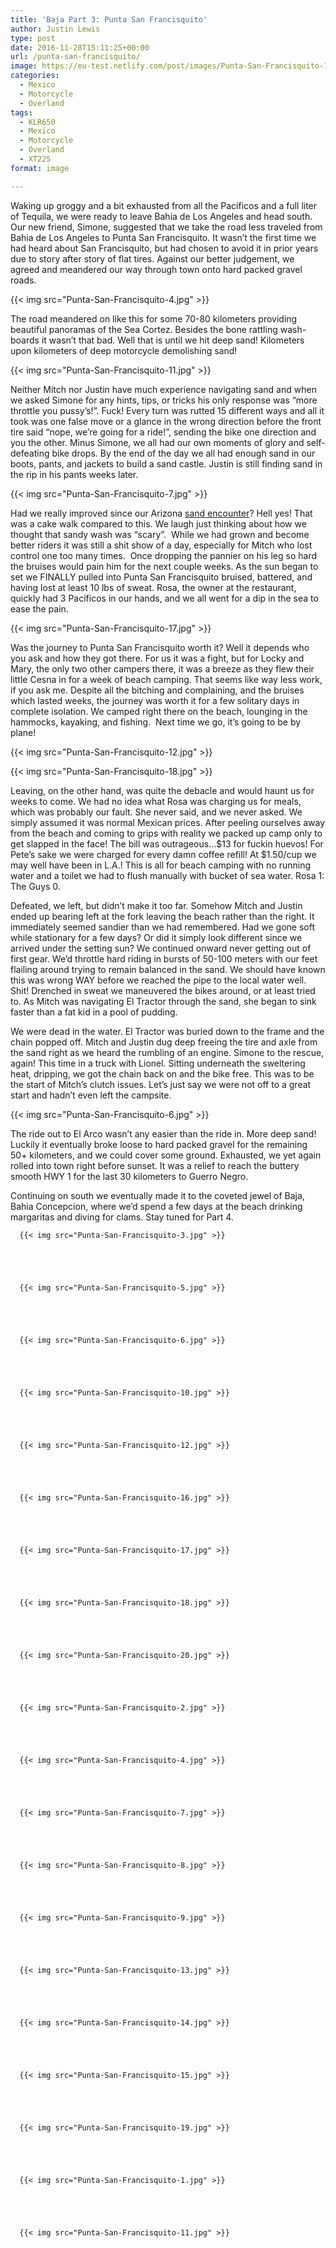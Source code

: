 ```yaml
---
title: 'Baja Part 3: Punta San Francisquito'
author: Justin Lewis
type: post
date: 2016-11-28T15:11:25+00:00
url: /punta-san-francisquito/
image: https://eu-test.netlify.com/post/images/Punta-San-Francisquito-1.jpg
categories:
  - Mexico
  - Motorcycle
  - Overland
tags:
  - KLR650
  - Mexico
  - Motorcycle
  - Overland
  - XT225
format: image

---
```

Waking up groggy and a bit exhausted from all the Pacificos and a full liter of Tequila, we were ready to leave Bahia de Los Angeles and head south. Our new friend, Simone, suggested that we take the road less traveled from Bahia de Los Angeles to Punta San Francisquito. It wasn’t the first time we had heard about San Francisquito, but had chosen to avoid it in prior years due to story after story of flat tires. Against our better judgement, we agreed and meandered our way through town onto hard packed gravel roads.


  {{< img src="Punta-San-Francisquito-4.jpg" >}}
		      


The road meandered on like this for some 70-80 kilometers providing beautiful panoramas of the Sea Cortez. Besides the bone rattling wash-boards it wasn’t that bad. Well that is until we hit deep sand! Kilometers upon kilometers of deep motorcycle demolishing sand!


  {{< img src="Punta-San-Francisquito-11.jpg" >}}
		      



Neither Mitch nor Justin have much experience navigating sand and when we asked Simone for any hints, tips, or tricks his only response was “more throttle you pussy’s!”. Fuck! Every turn was rutted 15 different ways and all it took was one false move or a glance in the wrong direction before the front tire said “nope, we’re going for a ride!”, sending the bike one direction and you the other. Minus Simone, we all had our own moments of glory and self-defeating bike drops. By the end of the day we all had enough sand in our boots, pants, and jackets to build a sand castle. Justin is still finding sand in the rip in his pants weeks later.


  {{< img src="Punta-San-Francisquito-7.jpg" >}}
		      


Had we really improved since our Arizona [sand encounter][1]? Hell yes! That was a cake walk compared to this. We laugh just thinking about how we thought that sandy wash was “scary”.  While we had grown and become better riders it was still a shit show of a day, especially for Mitch who lost control one too many times.  Once dropping the pannier on his leg so hard the bruises would pain him for the next couple weeks. As the sun began to set we FINALLY pulled into Punta San Francisquito bruised, battered, and having lost at least 10 lbs of sweat. Rosa, the owner at the restaurant, quickly had 3 Pacificos in our hands, and we all went for a dip in the sea to ease the pain.


  {{< img src="Punta-San-Francisquito-17.jpg" >}}
		      


Was the journey to Punta San Francisquito worth it? Well it depends who you ask and how they got there. For us it was a fight, but for Locky and Mary, the only two other campers there, it was a breeze as they flew their little Cesna in for a week of beach camping. That seems like way less work, if you ask me. Despite all the bitching and complaining, and the bruises which lasted weeks, the journey was worth it for a few solitary days in complete isolation. We camped right there on the beach, lounging in the hammocks, kayaking, and fishing.  Next time we go, it’s going to be by plane!


  {{< img src="Punta-San-Francisquito-12.jpg" >}}
		      


  {{< img src="Punta-San-Francisquito-18.jpg" >}}
		      


Leaving, on the other hand, was quite the debacle and would haunt us for weeks to come. We had no idea what Rosa was charging us for meals, which was probably our fault. She never said, and we never asked. We simply assumed it was normal Mexican prices. After peeling ourselves away from the beach and coming to grips with reality we packed up camp only to get slapped in the face! The bill was outrageous…$13 for fuckin huevos! For Pete’s sake we were charged for every damn coffee refill! At $1.50/cup we may well have been in L.A.! This is all for beach camping with no running water and a toilet we had to flush manually with bucket of sea water. Rosa 1: The Guys 0.

Defeated, we left, but didn’t make it too far. Somehow Mitch and Justin ended up bearing left at the fork leaving the beach rather than the right. It immediately seemed sandier than we had remembered. Had we gone soft while stationary for a few days? Or did it simply look different since we arrived under the setting sun? We continued onward never getting out of first gear. We’d throttle hard riding in bursts of 50-100 meters with our feet flailing around trying to remain balanced in the sand. We should have known this was wrong WAY before we reached the pipe to the local water well. Shit! Drenched in sweat we maneuvered the bikes around, or at least tried to. As Mitch was navigating El Tractor through the sand, she began to sink faster than a fat kid in a pool of pudding.

We were dead in the water. El Tractor was buried down to the frame and the chain popped off. Mitch and Justin dug deep freeing the tire and axle from the sand right as we heard the rumbling of an engine. Simone to the rescue, again! This time in a truck with Lionel. Sitting underneath the sweltering heat, dripping, we got the chain back on and the bike free. This was to be the start of Mitch’s clutch issues. Let’s just say we were not off to a great start and hadn’t even left the campsite.


  {{< img src="Punta-San-Francisquito-6.jpg" >}}
		      


The ride out to El Arco wasn’t any easier than the ride in. More deep sand! Luckily it eventually broke loose to hard packed gravel for the remaining 50+ kilometers, and we could cover some ground. Exhausted, we yet again rolled into town right before sunset. It was a relief to reach the buttery smooth HWY 1 for the last 30 kilometers to Guerro Negro.

Continuing on south we eventually made it to the coveted jewel of Baja, Bahia Concepcion, where we’d spend a few days at the beach drinking margaritas and diving for clams. Stay tuned for Part 4.





      {{< img src="Punta-San-Francisquito-3.jpg" >}}
                
    



      {{< img src="Punta-San-Francisquito-5.jpg" >}}
                
    



      {{< img src="Punta-San-Francisquito-6.jpg" >}}
                
    



      {{< img src="Punta-San-Francisquito-10.jpg" >}}
                
    



      {{< img src="Punta-San-Francisquito-12.jpg" >}}
                
    



      {{< img src="Punta-San-Francisquito-16.jpg" >}}
                
    



      {{< img src="Punta-San-Francisquito-17.jpg" >}}
                
    



      {{< img src="Punta-San-Francisquito-18.jpg" >}}
                
    



      {{< img src="Punta-San-Francisquito-20.jpg" >}}
                
    



      {{< img src="Punta-San-Francisquito-2.jpg" >}}
                
    



      {{< img src="Punta-San-Francisquito-4.jpg" >}}
                
    



      {{< img src="Punta-San-Francisquito-7.jpg" >}}
                
    



      {{< img src="Punta-San-Francisquito-8.jpg" >}}
                
    



      {{< img src="Punta-San-Francisquito-9.jpg" >}}
                
    



      {{< img src="Punta-San-Francisquito-13.jpg" >}}
                
    



      {{< img src="Punta-San-Francisquito-14.jpg" >}}
                
    



      {{< img src="Punta-San-Francisquito-15.jpg" >}}
                
    



      {{< img src="Punta-San-Francisquito-19.jpg" >}}
                
    



      {{< img src="Punta-San-Francisquito-1.jpg" >}}
                
    



      {{< img src="Punta-San-Francisquito-11.jpg" >}}
                
    






 [1]: http://www.elevationupgrade.com/overland-motorcycle-trip-southwest-united-states-part-2/